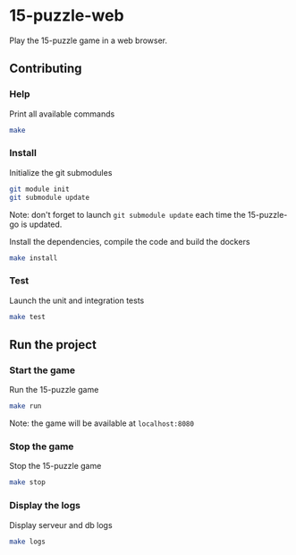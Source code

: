 # 15-puzzle-web

Play the 15-puzzle game in a web browser.

## Contributing

### Help

Print all available commands

``` bash
make
```

### Install

Initialize the git submodules

``` bash
git module init
git submodule update
```

Note: don't forget to launch `git submodule update` each time the 15-puzzle-go is updated.

Install the dependencies, compile the code and build the dockers

``` bash
make install
```

### Test

Launch the unit and integration tests

``` bash
make test
```

## Run the project

### Start the game

Run the 15-puzzle game

``` bash
make run
```

Note: the game will be available at `localhost:8080`

### Stop the game

Stop the 15-puzzle game

``` bash
make stop
```

### Display the logs

Display serveur and db logs

``` bash
make logs
```

